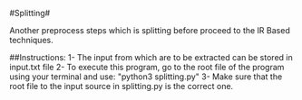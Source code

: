 #Splitting#

Another preprocess steps which is splitting before proceed to the IR Based techniques.

##Instructions:
1- The input from which are to be extracted can be stored in input.txt file
2- To execute this program, go to the root file of the program using your terminal and use: 
	"python3 splitting.py"
3- Make sure that the root file to the input source in splitting.py is the correct one.